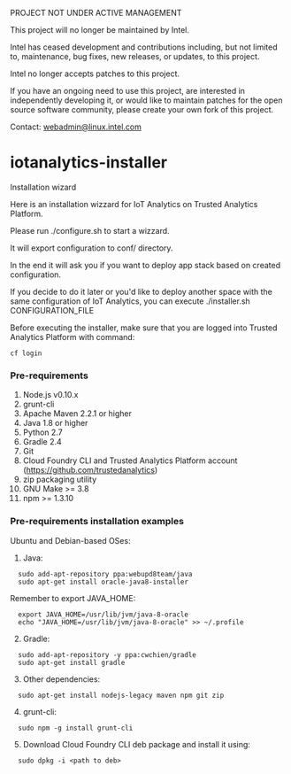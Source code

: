 PROJECT NOT UNDER ACTIVE MANAGEMENT

This project will no longer be maintained by Intel.

Intel has ceased development and contributions including, but not limited to, maintenance, bug fixes, new releases, or updates, to this project.  

Intel no longer accepts patches to this project.

If you have an ongoing need to use this project, are interested in independently developing it, or would like to maintain patches for the open source software community, please create your own fork of this project.  

Contact: webadmin@linux.intel.com
# iotanalytics-installer
Installation wizard

Here is an installation wizzard for IoT Analytics on Trusted Analytics Platform.

Please run ./configure.sh to start a wizzard.

It will export configuration to conf/ directory.

In the end it will ask you if you want to deploy app stack based on created configuration.

If you decide to do it later or you'd like to deploy another space with the same configuration of IoT Analytics, you can execute ./installer.sh CONFIGURATION_FILE

Before executing the installer, make sure that you are logged into Trusted Analytics Platform with command:
```
cf login
```

### Pre-requirements
1. Node.js v0.10.x
1. grunt-cli
1. Apache Maven 2.2.1 or higher
1. Java 1.8 or higher
1. Python 2.7
1. Gradle 2.4
1. Git
1. Cloud Foundry CLI and Trusted Analytics Platform account (https://github.com/trustedanalytics)
1. zip packaging utility
1. GNU Make >= 3.8
1. npm >= 1.3.10

### Pre-requirements installation examples

Ubuntu and Debian-based OSes:

1. Java:

  ```
    sudo add-apt-repository ppa:webupd8team/java
    sudo apt-get install oracle-java8-installer
  ```
        
  Remember to export JAVA_HOME:
        
  ```
    export JAVA_HOME=/usr/lib/jvm/java-8-oracle
    echo "JAVA_HOME=/usr/lib/jvm/java-8-oracle" >> ~/.profile
   ```

2. Gradle:
        
  ```
    sudo add-apt-repository -y ppa:cwchien/gradle
    sudo apt-get install gradle
  ```

3. Other dependencies:
        
  ```
    sudo apt-get install nodejs-legacy maven npm git zip
  ```

4. grunt-cli:
        
  ```
    sudo npm -g install grunt-cli 
  ```

5. Download Cloud Foundry CLI deb package and install it using:
        
  ```
    sudo dpkg -i <path to deb>
  ``` 

